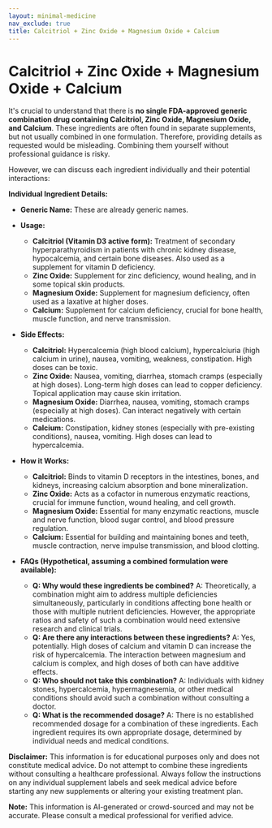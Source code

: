 ```yaml
---
layout: minimal-medicine
nav_exclude: true
title: Calcitriol + Zinc Oxide + Magnesium Oxide + Calcium
---
```


# Calcitriol + Zinc Oxide + Magnesium Oxide + Calcium

It's crucial to understand that there is **no single FDA-approved generic combination drug containing Calcitriol, Zinc Oxide, Magnesium Oxide, and Calcium**.  These ingredients are often found in separate supplements, but not usually combined in one formulation.  Therefore, providing details as requested would be misleading.  Combining them yourself without professional guidance is risky.

However, we can discuss each ingredient individually and their potential interactions:

**Individual Ingredient Details:**

* **Generic Name:**  These are already generic names.

* **Usage:**
    * **Calcitriol (Vitamin D3 active form):**  Treatment of secondary hyperparathyroidism in patients with chronic kidney disease, hypocalcemia, and certain bone diseases.  Also used as a supplement for vitamin D deficiency.
    * **Zinc Oxide:**  Supplement for zinc deficiency, wound healing, and in some topical skin products.
    * **Magnesium Oxide:** Supplement for magnesium deficiency, often used as a laxative at higher doses.
    * **Calcium:**  Supplement for calcium deficiency, crucial for bone health, muscle function, and nerve transmission.

* **Side Effects:**
    * **Calcitriol:** Hypercalcemia (high blood calcium), hypercalciuria (high calcium in urine), nausea, vomiting, weakness, constipation.  High doses can be toxic.
    * **Zinc Oxide:** Nausea, vomiting, diarrhea, stomach cramps (especially at high doses).  Long-term high doses can lead to copper deficiency. Topical application may cause skin irritation.
    * **Magnesium Oxide:** Diarrhea, nausea, vomiting, stomach cramps (especially at high doses). Can interact negatively with certain medications.
    * **Calcium:** Constipation, kidney stones (especially with pre-existing conditions), nausea, vomiting.  High doses can lead to hypercalcemia.

* **How it Works:**
    * **Calcitriol:** Binds to vitamin D receptors in the intestines, bones, and kidneys, increasing calcium absorption and bone mineralization.
    * **Zinc Oxide:** Acts as a cofactor in numerous enzymatic reactions, crucial for immune function, wound healing, and cell growth.
    * **Magnesium Oxide:**  Essential for many enzymatic reactions, muscle and nerve function, blood sugar control, and blood pressure regulation.
    * **Calcium:** Essential for building and maintaining bones and teeth, muscle contraction, nerve impulse transmission, and blood clotting.


* **FAQs (Hypothetical, assuming a combined formulation were available):**

    * **Q: Why would these ingredients be combined?** A:  Theoretically, a combination might aim to address multiple deficiencies simultaneously, particularly in conditions affecting bone health or those with multiple nutrient deficiencies. However, the appropriate ratios and safety of such a combination would need extensive research and clinical trials.
    * **Q: Are there any interactions between these ingredients?** A:  Yes, potentially.  High doses of calcium and vitamin D can increase the risk of hypercalcemia.  The interaction between magnesium and calcium is complex, and high doses of both can have additive effects.
    * **Q: Who should not take this combination?** A:  Individuals with kidney stones, hypercalcemia, hypermagnesemia, or other medical conditions should avoid such a combination without consulting a doctor.
    * **Q: What is the recommended dosage?** A:  There is no established recommended dosage for a combination of these ingredients.  Each ingredient requires its own appropriate dosage, determined by individual needs and medical conditions.


**Disclaimer:** This information is for educational purposes only and does not constitute medical advice.  Do not attempt to combine these ingredients without consulting a healthcare professional.  Always follow the instructions on any individual supplement labels and seek medical advice before starting any new supplements or altering your existing treatment plan.


**Note:** This information is AI-generated or crowd-sourced and may not be accurate. Please consult a medical professional for verified advice.